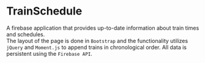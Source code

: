 # TrainSchedule
A firebase application that provides up-to-date information about train times and schedules. <br />
The layout of the page is done in `Bootstrap` and the functionality utilizes `jQuery` and `Moment.js` to append trains in chronological order. All data is persistent using the `Firebase API`.
